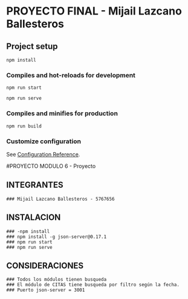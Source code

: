 # PROYECTO FINAL - Mijail Lazcano Ballesteros

## Project setup
```
npm install
```

### Compiles and hot-reloads for development

```
npm run start
```

```
npm run serve
```

### Compiles and minifies for production
```
npm run build
```

### Customize configuration
See [Configuration Reference](https://cli.vuejs.org/config/).

#PROYECTO MODULO 6  - Proyecto 


## INTEGRANTES
    ### Mijail Lazcano Ballesteros - 5767656

## INSTALACION 
    ### -npm install
    ### npm install -g json-server@0.17.1 
    ### npm run start       
    ### npm run serve    

 ## CONSIDERACIONES   
    ### Todos los módulos tienen busqueda
    ### El módulo de CITAS tiene busqueda por filtro según la fecha.                            
    ### Puerto json-server = 3001
